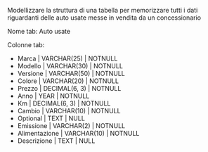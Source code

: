 Modellizzare la struttura di una tabella per memorizzare tutti i dati riguardanti delle auto usate messe in vendita da un concessionario

Nome tab:
Auto usate

Colonne tab:

- Marca  | VARCHAR(25) | NOTNULL
- Modello | VARCHAR(30) | NOTNULL
- Versione | VARCHAR(50) | NOTNULL
- Colore | VARCHAR(20) | NOTNULL
- Prezzo | DECIMAL(6, 3) | NOTNULL
- Anno | YEAR | NOTNULL
- Km | DECIMAL(6, 3) | NOTNULL
- Cambio | VARCHAR(10) | NOTNULL       
- Optional | TEXT | NULL
- Emissione | VARCHAR(2) | NOTNULL
- Alimentazione | VARCHAR(10) | NOTNULL
- Descrizione | TEXT | NULL